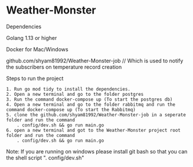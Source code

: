 # Weather-Monster


Dependencies

Golang 1.13 or higher

Docker for Mac/Windows

github.com/shyam81992/Weather-Monster-job // Which is used to notify the subscribers on temperature record creation

Steps to run the project 

    1. Run go mod tidy to install the dependencies.
    2. Open a new terminal and go to the folder postgres 
    3. Run the command docker-compose up (To start the postgres db)
    4. Open a new terminal and go to the folder rabbitmq and run the command docker-compose up (To start the Rabbitmq)
    5. clone the github.com/shyam81992/Weather-Monster-job in a seperate folder and run the command 
        . config/dev.sh && go run main.go
    6. open a new terminal and got to the Weather-Monster project root folder and run the command 
        . config/dev.sh && go run main.go

Note: If you are running on windows please install git bash so that you can the shell script  ". config/dev.sh"
